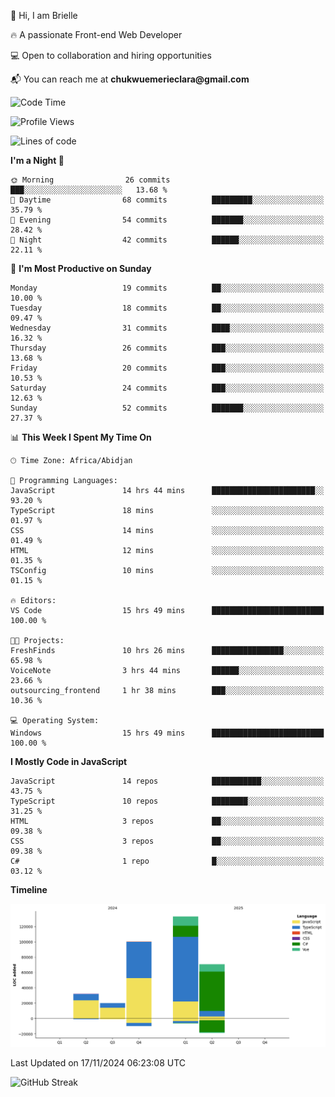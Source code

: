 <div align="left">
  <p>👋 Hi, I am Brielle</p>
  <p>🔥 A passionate Front-end Web Developer</p>
  <p>💻 Open to collaboration and hiring opportunities</p>
  <p>📬 You can reach me at <strong>chukwuemerieclara@gmail.com</strong></p>
</div>


 
 <!--START_SECTION:waka-->
![Code Time](http://img.shields.io/badge/Code%20Time-326%20hrs%2048%20mins-blue)

![Profile Views](http://img.shields.io/badge/Profile%20Views-32-blue)

![Lines of code](https://img.shields.io/badge/From%20Hello%20World%20I%27ve%20Written-125.1%20thousand%20lines%20of%20code-blue)

**I'm a Night 🦉** 

```text
🌞 Morning                26 commits          ███░░░░░░░░░░░░░░░░░░░░░░   13.68 % 
🌆 Daytime                68 commits          █████████░░░░░░░░░░░░░░░░   35.79 % 
🌃 Evening                54 commits          ███████░░░░░░░░░░░░░░░░░░   28.42 % 
🌙 Night                  42 commits          ██████░░░░░░░░░░░░░░░░░░░   22.11 % 
```
📅 **I'm Most Productive on Sunday** 

```text
Monday                   19 commits          ██░░░░░░░░░░░░░░░░░░░░░░░   10.00 % 
Tuesday                  18 commits          ██░░░░░░░░░░░░░░░░░░░░░░░   09.47 % 
Wednesday                31 commits          ████░░░░░░░░░░░░░░░░░░░░░   16.32 % 
Thursday                 26 commits          ███░░░░░░░░░░░░░░░░░░░░░░   13.68 % 
Friday                   20 commits          ███░░░░░░░░░░░░░░░░░░░░░░   10.53 % 
Saturday                 24 commits          ███░░░░░░░░░░░░░░░░░░░░░░   12.63 % 
Sunday                   52 commits          ███████░░░░░░░░░░░░░░░░░░   27.37 % 
```


📊 **This Week I Spent My Time On** 

```text
🕑︎ Time Zone: Africa/Abidjan

💬 Programming Languages: 
JavaScript               14 hrs 44 mins      ███████████████████████░░   93.20 % 
TypeScript               18 mins             ░░░░░░░░░░░░░░░░░░░░░░░░░   01.97 % 
CSS                      14 mins             ░░░░░░░░░░░░░░░░░░░░░░░░░   01.49 % 
HTML                     12 mins             ░░░░░░░░░░░░░░░░░░░░░░░░░   01.35 % 
TSConfig                 10 mins             ░░░░░░░░░░░░░░░░░░░░░░░░░   01.15 % 

🔥 Editors: 
VS Code                  15 hrs 49 mins      █████████████████████████   100.00 % 

🐱‍💻 Projects: 
FreshFinds               10 hrs 26 mins      ████████████████░░░░░░░░░   65.98 % 
VoiceNote                3 hrs 44 mins       ██████░░░░░░░░░░░░░░░░░░░   23.66 % 
outsourcing_frontend     1 hr 38 mins        ███░░░░░░░░░░░░░░░░░░░░░░   10.36 % 

💻 Operating System: 
Windows                  15 hrs 49 mins      █████████████████████████   100.00 % 
```

**I Mostly Code in JavaScript** 

```text
JavaScript               14 repos            ███████████░░░░░░░░░░░░░░   43.75 % 
TypeScript               10 repos            ████████░░░░░░░░░░░░░░░░░   31.25 % 
HTML                     3 repos             ██░░░░░░░░░░░░░░░░░░░░░░░   09.38 % 
CSS                      3 repos             ██░░░░░░░░░░░░░░░░░░░░░░░   09.38 % 
C#                       1 repo              █░░░░░░░░░░░░░░░░░░░░░░░░   03.12 % 
```



**Timeline**

![Lines of Code chart](https://raw.githubusercontent.com/Brielle28/Brielle28/main/assets/bar_graph.png)


 Last Updated on 17/11/2024 06:23:08 UTC
<!--END_SECTION:waka-->

![GitHub Streak](https://github-readme-streak-stats.herokuapp.com/?user=Brielle28)



